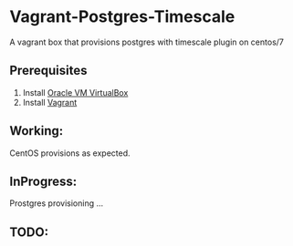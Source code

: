 # Vagrant-Postgres-Timescale
A vagrant box that provisions postgres with timescale plugin on centos/7

## Prerequisites
1. Install [Oracle VM VirtualBox](https://www.virtualbox.org/wiki/Downloads)
2. Install [Vagrant](https://vagrantup.com/)

## Working:
CentOS provisions as expected.

## InProgress:
Prostgres provisioning ...

## TODO:
